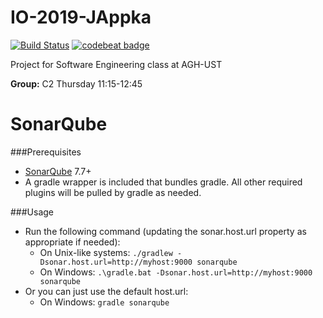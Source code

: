 # IO-2019-JAppka

[![Build Status](https://travis-ci.com/pwegrzyn/IO-2019-JAppka.svg?branch=master)](https://travis-ci.com/pwegrzyn/IO-2019-JAppka)
[![codebeat badge](https://codebeat.co/badges/bfcae917-5d7b-4abf-842a-f1c7198a8c88)](https://codebeat.co/projects/github-com-pwegrzyn-io-2019-jappka-master)

Project for Software Engineering class at AGH-UST

**Group:** C2 Thursday 11:15-12:45

SonarQube
=============
###Prerequisites
* [SonarQube](http://www.sonarqube.org/downloads/) 7.7+
* A gradle wrapper is included that bundles gradle. All other required plugins will be pulled by gradle as needed.

###Usage
* Run the following command (updating the sonar.host.url property as appropriate if needed):
  * On Unix-like systems:
    `./gradlew -Dsonar.host.url=http://myhost:9000 sonarqube`
  * On Windows:
    `.\gradle.bat -Dsonar.host.url=http://myhost:9000 sonarqube`
* Or you can just use the default host.url:
    * On Windows:
        `gradle sonarqube`